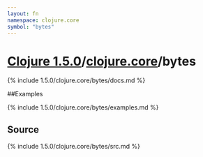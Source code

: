 ```yaml
---
layout: fn
namespace: clojure.core
symbol: "bytes"
---
```


# [Clojure 1.5.0](../../)/[clojure.core](../)/bytes

{% include 1.5.0/clojure.core/bytes/docs.md %}

##Examples

{% include 1.5.0/clojure.core/bytes/examples.md %}
## Source
{% include 1.5.0/clojure.core/bytes/src.md %}


